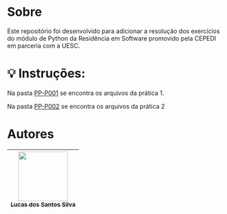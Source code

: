 # Sobre

<p>Este repositório foi desenvolvido para adicionar a resolução dos exercícios do módulo de Python da Residência em Software promovido pela CEPEDI em parceria com a UESC.</p>

# 💡 Instruções:
<p>Na pasta <a href='https://github.com/Turma01-TIC18/PP-P001/tree/lucas-silva/PP-P001'>PP-P001</a> se encontra os arquivos da prática 1.</p>
<p>Na pasta <a href='https://github.com/Turma01-TIC18/PP-P001/tree/lucas-silva/PP-P002'>PP-P002</a> se encontra os arquivos da prática 2</p>

# Autores

| [<img src="https://avatars.githubusercontent.com/u/17802288?v=4" width=115><br><sub>Lucas dos Santos Silva</sub>](https://github.com/eulucasilva) | 
|:-------------------------------------------------------------------------------------------------------------------------------------------------:|